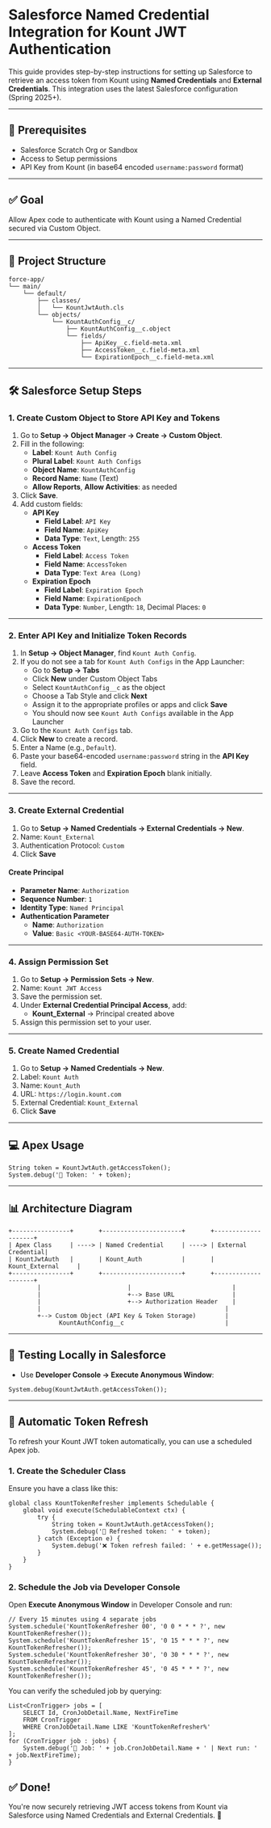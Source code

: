 # Salesforce Named Credential Integration for Kount JWT Authentication

This guide provides step-by-step instructions for setting up Salesforce to retrieve an access token from Kount using **Named Credentials** and **External Credentials**. This integration uses the latest Salesforce configuration (Spring 2025+).

---

## 📌 Prerequisites

- Salesforce Scratch Org or Sandbox
- Access to Setup permissions
- API Key from Kount (in base64 encoded `username:password` format)

---

## ✅ Goal

Allow Apex code to authenticate with Kount using a Named Credential secured via Custom Object.

---

## 📁 Project Structure

```
force-app/
└── main/
    └── default/
        ├── classes/
        │   └── KountJwtAuth.cls
        └── objects/
            └── KountAuthConfig__c/
                ├── KountAuthConfig__c.object
                └── fields/
                    ├── ApiKey__c.field-meta.xml
                    ├── AccessToken__c.field-meta.xml
                    └── ExpirationEpoch__c.field-meta.xml
```

---

## 🛠️ Salesforce Setup Steps

### 1. Create Custom Object to Store API Key and Tokens

1. Go to **Setup → Object Manager → Create → Custom Object**.
2. Fill in the following:
   - **Label**: `Kount Auth Config`
   - **Plural Label**: `Kount Auth Configs`
   - **Object Name**: `KountAuthConfig`
   - **Record Name**: `Name` (Text)
   - **Allow Reports**, **Allow Activities**: as needed
3. Click **Save**.
4. Add custom fields:
   - **API Key**
     - **Field Label**: `API Key`
     - **Field Name**: `ApiKey`
     - **Data Type**: `Text`, Length: `255`
   - **Access Token**
     - **Field Label**: `Access Token`
     - **Field Name**: `AccessToken`
     - **Data Type**: `Text Area (Long)`
   - **Expiration Epoch**
     - **Field Label**: `Expiration Epoch`
     - **Field Name**: `ExpirationEpoch`
     - **Data Type**: `Number`, Length: `18`, Decimal Places: `0`

---

### 2. Enter API Key and Initialize Token Records

1. In **Setup → Object Manager**, find `Kount Auth Config`.
2. If you do not see a tab for `Kount Auth Configs` in the App Launcher:
   - Go to **Setup → Tabs**
   - Click **New** under Custom Object Tabs
   - Select `KountAuthConfig__c` as the object
   - Choose a Tab Style and click **Next**
   - Assign it to the appropriate profiles or apps and click **Save**
   - You should now see `Kount Auth Configs` available in the App Launcher
3. Go to the `Kount Auth Configs` tab.
4. Click **New** to create a record.
5. Enter a Name (e.g., `Default`).
6. Paste your base64-encoded `username:password` string in the **API Key** field.
7. Leave **Access Token** and **Expiration Epoch** blank initially.
8. Save the record.

---

### 3. Create External Credential

1. Go to **Setup → Named Credentials → External Credentials → New**.
2. Name: `Kount_External`
3. Authentication Protocol: `Custom`
4. Click **Save**

#### Create Principal

- **Parameter Name**: `Authorization`
- **Sequence Number**: `1`
- **Identity Type**: `Named Principal`
- **Authentication Parameter**
  - **Name**: `Authorization`
  - **Value**: `Basic <YOUR-BASE64-AUTH-TOKEN>`

---

### 4. Assign Permission Set

1. Go to **Setup → Permission Sets → New**.
2. Name: `Kount JWT Access`
3. Save the permission set.
4. Under **External Credential Principal Access**, add:
   - **Kount_External** → Principal created above
5. Assign this permission set to your user.

---

### 5. Create Named Credential

1. Go to **Setup → Named Credentials → New**.
2. Label: `Kount Auth`
3. Name: `Kount_Auth`
4. URL: `https://login.kount.com`
5. External Credential: `Kount_External`
6. Click **Save**

---

## 💻 Apex Usage

```apex
String token = KountJwtAuth.getAccessToken();
System.debug('🔑 Token: ' + token);
```

---

## 📊 Architecture Diagram

```plaintext
+----------------+       +----------------------+       +--------------------+
| Apex Class     | ----> | Named Credential     | ----> | External Credential|
| KountJwtAuth   |       | Kount_Auth           |       | Kount_External     |
+----------------+       +----------------------+       +--------------------+
        |                        |                            |
        |                        +--> Base URL                |
        |                        +--> Authorization Header    |
        |                                                   |
        +--> Custom Object (API Key & Token Storage)        |
              KountAuthConfig__c                            |
```

---

## 🧪 Testing Locally in Salesforce

- Use **Developer Console → Execute Anonymous Window**:
```apex
System.debug(KountJwtAuth.getAccessToken());
```

---

## 🔁 Automatic Token Refresh

To refresh your Kount JWT token automatically, you can use a scheduled Apex job.

### 1. Create the Scheduler Class

Ensure you have a class like this:

```apex
global class KountTokenRefresher implements Schedulable {
    global void execute(SchedulableContext ctx) {
        try {
            String token = KountJwtAuth.getAccessToken();
            System.debug('🔄 Refreshed token: ' + token);
        } catch (Exception e) {
            System.debug('❌ Token refresh failed: ' + e.getMessage());
        }
    }
}
```

### 2. Schedule the Job via Developer Console

Open **Execute Anonymous Window** in Developer Console and run:

```apex
// Every 15 minutes using 4 separate jobs
System.schedule('KountTokenRefresher 00', '0 0 * * * ?', new KountTokenRefresher());
System.schedule('KountTokenRefresher 15', '0 15 * * * ?', new KountTokenRefresher());
System.schedule('KountTokenRefresher 30', '0 30 * * * ?', new KountTokenRefresher());
System.schedule('KountTokenRefresher 45', '0 45 * * * ?', new KountTokenRefresher());
```

You can verify the scheduled job by querying:

```apex
List<CronTrigger> jobs = [
    SELECT Id, CronJobDetail.Name, NextFireTime 
    FROM CronTrigger 
    WHERE CronJobDetail.Name LIKE 'KountTokenRefresher%'
];
for (CronTrigger job : jobs) {
    System.debug('📅 Job: ' + job.CronJobDetail.Name + ' | Next run: ' + job.NextFireTime);
}
```

## ✅ Done!

You're now securely retrieving JWT access tokens from Kount via Salesforce using Named Credentials and External Credentials. 🎉
